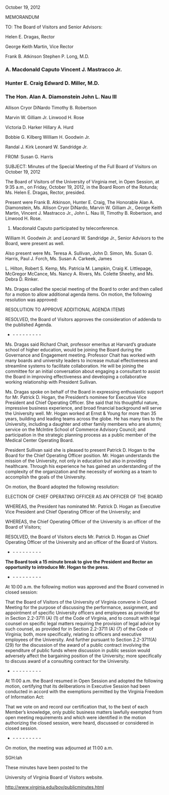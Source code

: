 October 19, 2012

MEMORANDUM

TO: The Board of Visitors and Senior Advisors:

Helen E. Dragas, Rector

George Keith Martin, Vice Rector

Frank B. Atkinson Stephen P. Long, M.D.

### **A. Macdonald Caputo Vincent J. Mastracco Jr.**

### **Hunter E. Craig Edward D. Miller, M.D.**

### **The Hon. Alan A. Diamonstein John L. Nau III**

Allison Cryor DiNardo Timothy B. Robertson

Marvin W. Gilliam Jr. Linwood H. Rose

Victoria D. Harker Hillary A. Hurd

Bobbie G. Kilberg William H. Goodwin Jr.

Randal J. Kirk Leonard W. Sandridge Jr.

FROM: Susan G. Harris

SUBJECT: Minutes of the Special Meeting of the Full Board of Visitors on October 19, 2012

The Board of Visitors of the University of Virginia met, in Open Session, at 9:35 a.m., on Friday, October 19, 2012, in the Board Room of the Rotunda; Ms. Helen E. Dragas, Rector, presided.

Present were Frank B. Atkinson, Hunter E. Craig, The Honorable Alan A. Diamonstein, Ms. Allison Cryor DiNardo, Marvin W. Gilliam Jr., George Keith Martin, Vincent J. Mastracco Jr., John L. Nau III, Timothy B. Robertson, and Linwood H. Rose.

1.  Macdonald Caputo participated by teleconference.

William H. Goodwin Jr. and Leonard W. Sandridge Jr., Senior Advisors to the Board, were present as well.

Also present were Ms. Teresa A. Sullivan, John D. Simon, Ms. Susan G. Harris, Paul J. Forch, Ms. Susan A. Carkeek, James

L. Hilton, Robert S. Kemp, Ms. Patricia M. Lampkin, Craig K. Littlepage, McGregor McCance, Ms. Nancy A. Rivers, Ms. Colette Sheehy, and Ms. Debra D. Rinker.

Ms. Dragas called the special meeting of the Board to order and then called for a motion to allow additional agenda items. On motion, the following resolution was approved:

RESOLUTION TO APPROVE ADDITIONAL AGENDA ITEMS

RESOLVED, the Board of Visitors approves the consideration of addenda to the published Agenda.

*   \- - - - - - - - -

Ms. Dragas said Richard Chait, professor emeritus at Harvard’s graduate school of higher education, would be joining the Board during the Governance and Engagement meeting. Professor Chait has worked with many boards and university leaders to increase mutual effectiveness and streamline systems to facilitate collaboration. He will be joining the committee for an initial conversation about engaging a consultant to assist the Board in improving effectiveness and developing a collaborative working relationship with President Sullivan.

Ms. Dragas spoke on behalf of the Board in expressing enthusiastic support for Mr. Patrick D. Hogan, the President’s nominee for Executive Vice President and Chief Operating Officer. She said that his thoughtful nature, impressive business experience, and broad financial background will serve the University well. Mr. Hogan worked at Ernst & Young for more than 35 years, building and leading teams across the globe. He has many ties to the University, including a daughter and other family members who are alumni; service on the McIntire School of Commerce Advisory Council; and participation in the strategic planning process as a public member of the Medical Center Operating Board.

President Sullivan said she is pleased to present Patrick D. Hogan to the Board for the Chief Operating Officer position. Mr. Hogan understands the mission of the University, not only in education but also in providing healthcare. Through his experience he has gained an understanding of the complexity of the organization and the necessity of working as a team to accomplish the goals of the University.

On motion, the Board adopted the following resolution:

ELECTION OF CHIEF OPERATING OFFICER AS AN OFFICER OF THE BOARD

WHEREAS, the President has nominated Mr. Patrick D. Hogan as Executive Vice President and Chief Operating Officer of the University; and

WHEREAS, the Chief Operating Officer of the University is an officer of the Board of Visitors;

RESOLVED, the Board of Visitors elects Mr. Patrick D. Hogan as Chief Operating Officer of the University and an officer of the Board of Visitors.

*   \- - - - - - - - -

**The Board took a 15 minute break to give the President and Rector an opportunity to introduce Mr. Hogan to the press.**

*   \- - - - - - - - -

At 10:00 a.m. the following motion was approved and the Board convened in closed session:

That the Board of Visitors of the University of Virginia convene in Closed Meeting for the purpose of discussing the performance, assignment, and appointment of specific University officers and employees as provided for in Section 2.2-3711 (A) (1) of the Code of Virginia, and to consult with legal counsel on specific legal matters requiring the provision of legal advice by such counsel, as provided for in Section 2.2-3711 (A) (7) of the Code of Virginia; both, more specifically, relating to officers and executive employees of the University. And further pursuant to Section 2.2-3711(A)(29) for the discussion of the award of a public contract involving the expenditure of public funds where discussion in public session would adversely affect the bargaining position of the University; more specifically to discuss award of a consulting contract for the University.

*   \- - - - - - - - -

At 11:00 a.m. the Board resumed in Open Session and adopted the following motion, certifying that its deliberations in Executive Session had been conducted in accord with the exemptions permitted by the Virginia Freedom of Information Act:

That we vote on and record our certification that, to the best of each Member’s knowledge, only public business matters lawfully exempted from open meeting requirements and which were identified in the motion authorizing the closed session, were heard, discussed or considered in closed session.

*   \- - - - - - - - -

On motion, the meeting was adjourned at 11:00 a.m.

SGH:lah

These minutes have been posted to the

University of Virginia Board of Visitors website.

http://www.virginia.edu/bov/publicminutes.html
